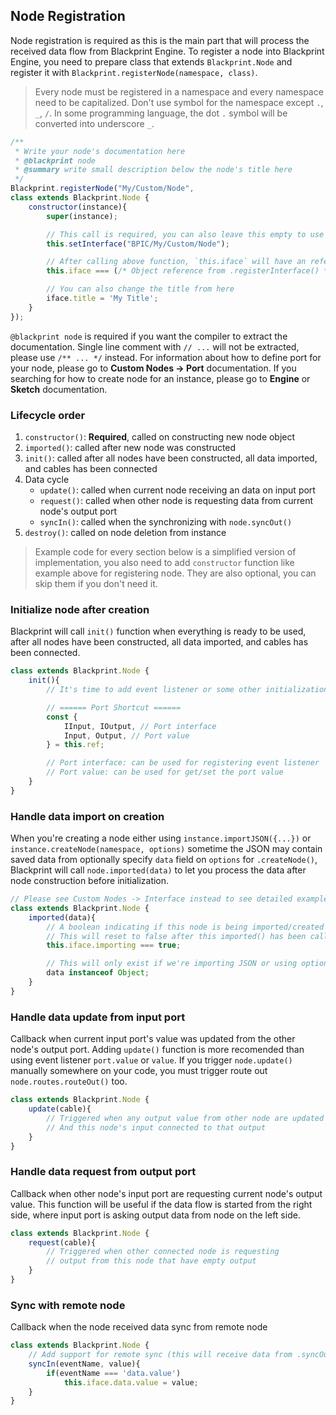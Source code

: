## Node Registration
Node registration is required as this is the main part that will process the received data flow from Blackprint Engine. To register a node into Blackprint Engine, you need to prepare class that extends `Blackprint.Node` and register it with `Blackprint.registerNode(namespace, class)`.

> Every node must be registered in a namespace and every namespace need to be capitalized. Don't use symbol for the namespace except `.`, `_`, `/`. In some programming language, the dot `.` symbol will be converted into underscore `_`.

```js
/**
 * Write your node's documentation here
 * @blackprint node
 * @summary write small description below the node's title here
 */
Blackprint.registerNode("My/Custom/Node",
class extends Blackprint.Node {
	constructor(instance){
		super(instance);

		// This call is required, you can also leave this empty to use default interface
		this.setInterface("BPIC/My/Custom/Node");

		// After calling above function, `this.iface` will have an reference to it's interface
		this.iface === (/* Object reference from .registerInterface() */);

		// You can also change the title from here
		iface.title = 'My Title';
	}
});
```

`@blackprint node` is required if you want the compiler to extract the documentation. Single line comment with `// ...` will not be extracted, please use `/** ... */` instead. For information about how to define port for your node, please go to **Custom Nodes -> Port** documentation. If you searching for how to create node for an instance, please go to **Engine** or **Sketch** documentation.

### Lifecycle order
1. `constructor()`: **Required**, called on constructing new node object
2. `imported()`: called after new node was constructed
3. `init()`: called after all nodes have been constructed, all data imported, and cables has been connected
4. Data cycle
	- `update()`: called when current node receiving an data on input port
	- `request()`: called when other node is requesting data from current node's output port
	- `syncIn()`: called when the synchronizing with `node.syncOut()`
5. `destroy()`: called on node deletion from instance

> Example code for every section below is a simplified version of implementation, you also need to add `constructor` function like example above for registering node. They are also optional, you can skip them if you don't need it.

### Initialize node after creation
Blackprint will call `init()` function when everything is ready to be used, after all nodes have been constructed, all data imported, and cables has been connected.

```js
class extends Blackprint.Node {
	init(){
		// It's time to add event listener or some other initialization after node creations

		// ====== Port Shortcut ======
		const {
			IInput, IOutput, // Port interface
			Input, Output, // Port value
		} = this.ref;

		// Port interface: can be used for registering event listener
		// Port value: can be used for get/set the port value
	}
}
```

### Handle data import on creation
When you're creating a node either using `instance.importJSON({...})` or `instance.createNode(namespace, options)` sometime the JSON may contain saved data from optionally specify `data` field on `options` for `.createNode()`, Blackprint will call `node.imported(data)` to let you process the data after node construction before initialization.

```js
// Please see Custom Nodes -> Interface instead to see detailed example
class extends Blackprint.Node {
	imported(data){
		// A boolean indicating if this node is being imported/created
		// This will reset to false after this imported() has been called
		this.iface.importing === true;

		// This will only exist if we're importing JSON or using options that have `data` field
		data instanceof Object;
	}
}
```

### Handle data update from input port
Callback when current input port's value was updated from the other node's output port. Adding `update()` function is more recomended than using event listener `port.value` or `value`. If you trigger `node.update()` manually somewhere on your code, you must trigger route out `node.routes.routeOut()` too.

```js
class extends Blackprint.Node {
	update(cable){
		// Triggered when any output value from other node are updated
		// And this node's input connected to that output
	}
}
```

### Handle data request from output port
Callback when other node's input port are requesting current node's output value. This function will be useful if the data flow is started from the right side, where input port is asking output data from node on the left side.

```js
class extends Blackprint.Node {
	request(cable){
		// Triggered when other connected node is requesting
		// output from this node that have empty output
	}
}
```

### Sync with remote node
Callback when the node received data sync from remote node

```js
class extends Blackprint.Node {
	// Add support for remote sync (this will receive data from .syncOut)
	syncIn(eventName, value){
		if(eventName === 'data.value')
			this.iface.data.value = value;
	}
}
```